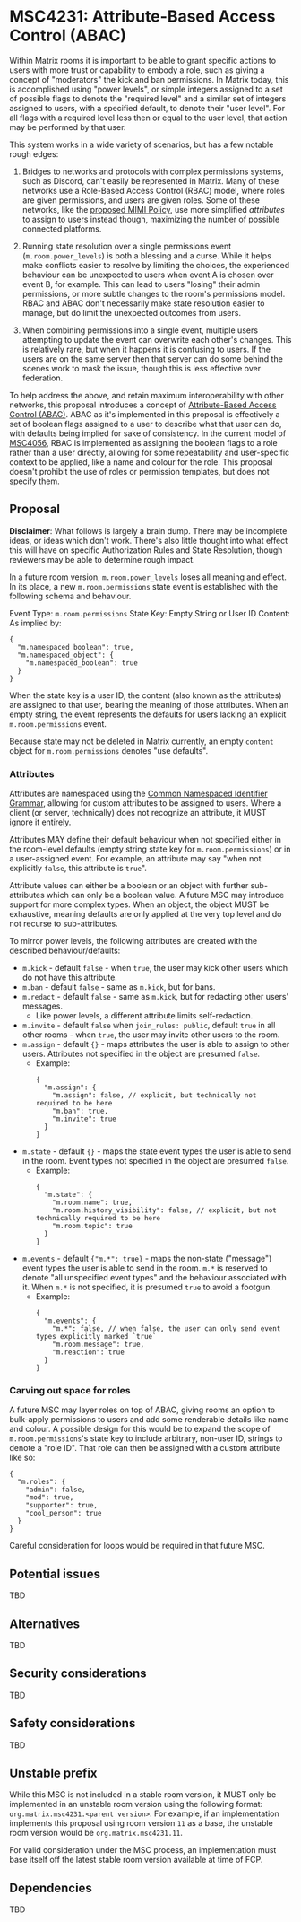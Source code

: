 # MSC4231: Attribute-Based Access Control (ABAC)

Within Matrix rooms it is important to be able to grant specific actions to users with more trust or
capability to embody a role, such as giving a concept of "moderators" the kick and ban permissions. In
Matrix today, this is accomplished using "power levels", or simple integers assigned to a set of possible
flags to denote the "required level" and a similar set of integers assigned to users, with a specified
default, to denote their "user level". For all flags with a required level less then or equal to the
user level, that action may be performed by that user.

This system works in a wide variety of scenarios, but has a few notable rough edges:

1. Bridges to networks and protocols with complex permissions systems, such as Discord, can't easily
   be represented in Matrix. Many of these networks use a Role-Based Access Control (RBAC) model, where
   roles are given permissions, and users are given roles. Some of these networks, like the [proposed
   MIMI Policy](https://datatracker.ietf.org/doc/html/draft-ietf-mimi-room-policy-00), use more simplified
   *attributes* to assign to users instead though, maximizing the number of possible connected platforms.

2. Running state resolution over a single permissions event (`m.room.power_levels`) is both a blessing
   and a curse. While it helps make conflicts easier to resolve by limiting the choices, the experienced
   behaviour can be unexpected to users when event A is chosen over event B, for example. This can
   lead to users "losing" their admin permissions, or more subtle changes to the room's permissions
   model. RBAC and ABAC don't necessarily make state resolution easier to manage, but do limit the
   unexpected outcomes from users.

3. When combining permissions into a single event, multiple users attempting to update the event can
   overwrite each other's changes. This is relatively rare, but when it happens it is confusing to
   users. If the users are on the same server then that server can do some behind the scenes work to
   mask the issue, though this is less effective over federation.

To help address the above, and retain maximum interoperability with other networks, this proposal
introduces a concept of [Attribute-Based Access Control (ABAC)](https://en.wikipedia.org/wiki/Attribute-based_access_control).
ABAC as it's implemented in this proposal is effectively a set of boolean flags assigned to a user
to describe what that user can do, with defaults being implied for sake of consistency. In the current
model of [MSC4056](https://github.com/matrix-org/matrix-spec-proposals/pull/4056), RBAC is implemented
as assigning the boolean flags to a role rather than a user directly, allowing for some repeatability
and user-specific context to be applied, like a name and colour for the role. This proposal doesn't
prohibit the use of roles or permission templates, but does not specify them.

## Proposal

**Disclaimer**: What follows is largely a brain dump. There may be incomplete ideas, or ideas which
don't work. There's also little thought into what effect this will have on specific Authorization Rules
and State Resolution, though reviewers may be able to determine rough impact.

In a future room version, `m.room.power_levels` loses all meaning and effect. In its place, a new
`m.room.permissions` state event is established with the following schema and behaviour.

Event Type: `m.room.permissions`
State Key: Empty String or User ID
Content: As implied by:

```jsonc
{
  "m.namespaced_boolean": true,
  "m.namespaced_object": {
    "m.namespaced_boolean": true
  }
}
```

When the state key is a user ID, the content (also known as the attributes) are assigned to that
user, bearing the meaning of those attributes. When an empty string, the event represents the defaults
for users lacking an explicit `m.room.permissions` event.

Because state may not be deleted in Matrix currently, an empty `content` object for `m.room.permissions`
denotes "use defaults".

### Attributes

Attributes are namespaced using the [Common Namespaced Identifier Grammar](https://spec.matrix.org/v1.12/appendices/#common-namespaced-identifier-grammar),
allowing for custom attributes to be assigned to users. Where a client (or server, technically) does
not recognize an attribute, it MUST ignore it entirely.

Attributes MAY define their default behaviour when not specified either in the room-level defaults
(empty string state key for `m.room.permissions`) or in a user-assigned event. For example, an attribute
may say "when not explicitly `false`, this attribute is `true`".

Attribute values can either be a boolean or an object with further sub-attributes which can only be
a boolean value. A future MSC may introduce support for more complex types. When an object, the object
MUST be exhaustive, meaning defaults are only applied at the very top level and do not recurse to
sub-attributes.

To mirror power levels, the following attributes are created with the described behaviour/defaults:

* `m.kick` - default `false` - when `true`, the user may kick other users which do not have this
  attribute.
* `m.ban` - default `false` - same as `m.kick`, but for bans.
* `m.redact` - default `false` - same as `m.kick`, but for redacting other users' messages.
  * Like power levels, a different attribute limits self-redaction.
* `m.invite` - default `false` when `join_rules: public`, default `true` in all other rooms - when
  `true`, the user may invite other users to the room.
* `m.assign` - default `{}` - maps attributes the user is able to assign to other users. Attributes
  not specified in the object are presumed `false`.
  * Example:
    ```jsonc
    {
      "m.assign": {
        "m.assign": false, // explicit, but technically not required to be here
        "m.ban": true,
        "m.invite": true
      }
    }
    ```
* `m.state` - default `{}` - maps the state event types the user is able to send in the room. Event
  types not specified in the object are presumed `false`.
  * Example:
    ```jsonc
    {
      "m.state": {
        "m.room.name": true,
        "m.room.history_visibility": false, // explicit, but not technically required to be here
        "m.room.topic": true
      }
    }
    ```
* `m.events` - default `{"m.*": true}` - maps the non-state ("message") event types the user is able
  to send in the room. `m.*` is reserved to denote "all unspecified event types" and the behaviour
  associated with it. When `m.*` is not specified, it is presumed `true` to avoid a footgun.
  * Example:
    ```jsonc
    {
      "m.events": {
        "m.*": false, // when false, the user can only send event types explicitly marked `true`
        "m.room.message": true,
        "m.reaction": true
      }
    }
    ```

### Carving out space for roles

A future MSC may layer roles on top of ABAC, giving rooms an option to bulk-apply permissions to users
and add some renderable details like name and colour. A possible design for this would be to expand
the scope of `m.room.permissions`'s state key to include arbitrary, non-user ID, strings to denote a
"role ID". That role can then be assigned with a custom attribute like so:

```jsonc
{
  "m.roles": {
    "admin": false,
    "mod": true,
    "supporter": true,
    "cool_person": true
  }
}
```

Careful consideration for loops would be required in that future MSC.

## Potential issues

TBD

## Alternatives

TBD

## Security considerations

TBD

## Safety considerations

TBD

## Unstable prefix

While this MSC is not included in a stable room version, it MUST only be implemented in an unstable
room version using the following format: `org.matrix.msc4231.<parent version>`. For example, if an
implementation implements this proposal using room version `11` as a base, the unstable room version
would be `org.matrix.msc4231.11`.

For valid consideration under the MSC process, an implementation must base itself off the latest
stable room version available at time of FCP.

## Dependencies

TBD
